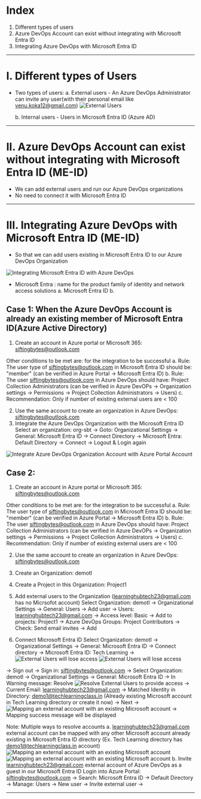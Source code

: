 # Index
1. Different types of users
2. Azure DevOps Account can exist without integrating with Microsoft Entra ID
3. Integrating Azure DevOps with Microsoft Entra ID 
--------------------------------------------------------------------------------------------------------------------------------------------------------------------------------------------------------------------------------------------------------------------------------------------------------
# I. Different types of Users
 - Two types of users:
    a. External users - An Azure DevOps Administrator can invite any user(with their personal email like venu.koka12@gmail.com) 
![External Users](../assets/external-user.png)

    b. Internal users - Users in Microsoft Entra ID (Azure AD)
       
--------------------------------------------------------------------------------------------------------------------------------------------------------------------------------------------------------------------------------------------------------------------------------------------------------
# II. Azure DevOps Account can exist without integrating with Microsoft Entra ID (ME-ID)
 - We can add external users and run our Azure DevOps organizations
 - No need to connect it with Microsoft Entra ID 

--------------------------------------------------------------------------------------------------------------------------------------------------------------------------------------------------------------------------------------------------------------------------------------------------------
# III. Integrating Azure DevOps with Microsoft Entra ID (ME-ID)
 - So that we can add users existing in Microsoft Entra ID to our Azure DevOps Organization
   
![Integrating Microsoft Entra ID with Azure DevOps](../assets/integrate-devops-entra-id.png)

 - Microsoft Entra : name for the product family of identity and network access solutions
   a. Microsoft Entra ID
   b. 

   
## Case 1: When the Azure DevOps Account is already an existing member of Microsoft Entra ID(Azure Active Directory)
1. Create an account in Azure portal or Microsoft 365: siftingbytes@outlook.com

Other conditions to be met are: for the integration to be successful
  a. Rule: The user type of siftingbytes@outlook.com in Microsoft Entra ID should be: "member" (can be verified in Azure Portal -> Microsoft Entra ID)
  b. Rule: The user siftingbytes@outlook.com in Azure DevOps should have: Project Collection Administrators (can be verified in Azure DevOPs -> Organization settings -> Permissions -> Project Collection Administrators -> Users)
  c. Recommendation: Only if number of existing external users are < 100
  
2. Use the same account to create an organization in Azure DevOps: siftingbytes@outlook.com
3. Integrate the Azure DevOps Organization with the Microsoft Entra ID
Select an organization: org-sbt -> Goto: Organizational Settings -> General: Microsoft Entra ID -> Connect Directory -> Microsoft Entra: Default Directory -> Connect -> Logout & Login again

![Integrate Azure DevOps Organization Account with Azure Portal Account](../assets/integrate-devops-entra-with-same-account.png)


## Case 2: 
1. Create an account in Azure portal or Microsoft 365: siftingbytes@outlook.com

Other conditions to be met are: for the integration to be successful
  a. Rule: The user type of siftingbytes@outlook.com in Microsoft Entra ID should be: "member" (can be verified in Azure Portal -> Microsoft Entra ID)
  b. Rule: The user siftingbytes@outlook.com in Azure DevOps should have: Project Collection Administrators (can be verified in Azure DevOPs -> Organization settings -> Permissions -> Project Collection Administrators -> Users)
  c. Recommendation: Only if number of existing external users are < 100
  
2. Use the same account to create an organization in Azure DevOps: siftingbytes@outlook.com
3. Create an Organization: demotl
4. Create a Project in this Organization: Project1
5. Add external users to the Organization (learninghubtech23@gmail.com has no Micrsofot account)
Select Organization: demotl -> Organizational Settings -> General: Users -> Add user -> Users: learninghubtech23@gmail.com -> Access level: Basic -> Add to projects: Project1 -> Azure DevOps Groups: Project Contributors -> Check: Send email invites -> Add

6. Connect Microsoft Entra ID
Select Organization: demotl -> Organizational Settings -> General: Microsoft Entra ID -> Connect directory -> Microsoft Entra ID: Tech Learning ->
![External Users will lose access](../assets/external-users-lose-connecting.png)
![External Users will lose access](../assets/external-users-lose-connecting-two.png)

-> Sign out 
-> Sign in: siftingbytes@outlook.com -> Select Organization: demotl -> Organizational Settings 
-> General: Microsoft Entra ID -> In Warning message: Resolve
![Resolve External Users to provide access](../assets/resolve-external-users-lose-connecting.png)
-> Current Email: learninghubtech23@gmail.com -> Matched Identity in Directory: demo1@techlearningclass.in (Already existing Microsoft account in Tech Learning directory or create it now) -> Next -> 
![Mapping an external account with an existing Microsoft account](../assets/mapping-two-different-accounts.png)
-> Mapping success message will be displayed

Note: Multiple ways to resolve accounts
      a. learninghubtech23@gmail.com external account can be mapped with any other Microsoft account already existing in Microsoft Entra ID directory (Ex. Tech Learning directory has demo1@techlearningclass.in account)
![Mapping an external account with an existing Microsoft account](../assets/mapping-two-different-accounts.png)
![Mapping an external account with an existing Microsoft account](../assets/mapping-two-different-accounts-three.png)
      b. Invite learninghubtech23@gmail.com external account of Azure DevOps as a guest in our Microsoft Entra ID 
         Login into Azure Portal: siftingbytes@outlook.com ->  Search: Microsoft Entra ID -> Default Directory -> Manage: Users -> New user -> Invite external user -> 

      

--------------------------------------------------------------------------------------------------------------------------------------------------------------------------------------------------------------------------------------------------------------------------------------------------------
